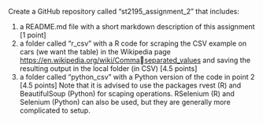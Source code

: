 Create a GitHub repository called “st2195_assignment_2” that includes:
1. a README.md file with a short markdown description of this assignment [1 point]
2. a folder called “r_csv” with a R code for scraping the CSV example on cars (we 
want the table) in the Wikipedia page https://en.wikipedia.org/wiki/Commaseparated_values and saving the resulting output in the local folder (in CSV) [4.5
points]
3. a folder called “python_csv” with a Python version of the code in point 2 [4.5
points]
Note that it is advised to use the packages rvest (R) and BeautifulSoup (Python) for 
scaping operations. RSelenium (R) and Selenium (Python) can also be used, but they are
generally more complicated to setup.


